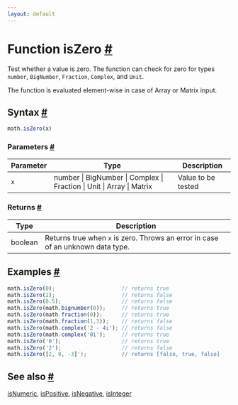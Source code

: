 ```yaml
---
layout: default
---
```


<!-- Note: This file is automatically generated from source code comments. Changes made in this file will be overridden. -->

<h1 id="function-iszero">Function isZero <a href="#function-iszero" title="Permalink">#</a></h1>

Test whether a value is zero.
The function can check for zero for types `number`, `BigNumber`, `Fraction`,
`Complex`, and `Unit`.

The function is evaluated element-wise in case of Array or Matrix input.


<h2 id="syntax">Syntax <a href="#syntax" title="Permalink">#</a></h2>

```js
math.isZero(x)
```

<h3 id="parameters">Parameters <a href="#parameters" title="Permalink">#</a></h3>

Parameter | Type | Description
--------- | ---- | -----------
`x` | number &#124; BigNumber &#124; Complex &#124; Fraction &#124; Unit &#124; Array &#124; Matrix | Value to be tested

<h3 id="returns">Returns <a href="#returns" title="Permalink">#</a></h3>

Type | Description
---- | -----------
boolean | Returns true when `x` is zero. Throws an error in case of an unknown data type.


<h2 id="examples">Examples <a href="#examples" title="Permalink">#</a></h2>

```js
math.isZero(0);                     // returns true
math.isZero(2);                     // returns false
math.isZero(0.5);                   // returns false
math.isZero(math.bignumber(0));     // returns true
math.isZero(math.fraction(0));      // returns true
math.isZero(math.fraction(1,3));    // returns false
math.isZero(math.complex('2 - 4i'); // returns false
math.isZero(math.complex('0i');     // returns true
math.isZero('0');                   // returns true
math.isZero('2');                   // returns false
math.isZero([2, 0, -3]');           // returns [false, true, false]
```


<h2 id="see-also">See also <a href="#see-also" title="Permalink">#</a></h2>

[isNumeric](isNumeric.html),
[isPositive](isPositive.html),
[isNegative](isNegative.html),
[isInteger](isInteger.html)
